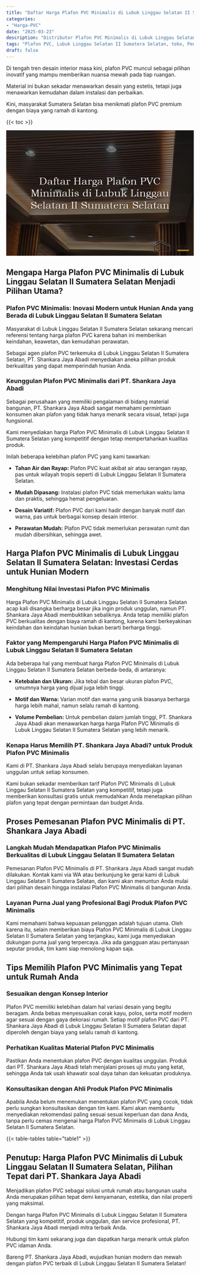 ```yaml
---
title: "Daftar Harga Plafon PVC Minimalis di Lubuk Linggau Selatan II Sumatera Selatan"
categories: 
- "Harga-PVC"
date: "2025-03-23"
description: "Distributor Plafon PVC Minimalis di Lubuk Linggau Selatan II Sumatera Selatan bagi rumah, kantor, dan toko. Produk terbaik, variasi motif, pilihan warna menarik, dengan servis penempatan oleh tim ahli serta jaminan resmi!|Servis distribusi Plafon PVC Minimalis di Lubuk Linggau Selatan II Sumatera Selatan bagi kebutuhan tempat tinggal, office, maupun ritel, beserta panel unggulan dan pemasangan oleh tenaga ahli berpengalaman serta garansi resmi.|Pilihan Plafon PVC Minimalis di Lubuk Linggau Selatan II Sumatera Selatan yang terbukti untuk tempat tinggal, kantor, dan gerai, bersama produk unggulan dan pemasangan dikerjakan oleh teknisi profesional serta jaminan resmi.|Penyediaan Plafon PVC Minimalis di Lubuk Linggau Selatan II Sumatera Selatan bagi hunian, office, dan toko, beserta material unggulan dan penempatan ditangani oleh tim ahli, lengkap dengan garansi resmi.}"
tags: "Plafon PVC, Lubuk Linggau Selatan II Sumatera Selatan, toko, Penyedia, distributor"
draft: false
---
```


Di tengah tren desain interior masa kini, plafon PVC muncul sebagai pilihan inovatif yang mampu memberikan nuansa mewah pada tiap ruangan.

Material ini bukan sekadar menawarkan desain yang estetis, tetapi juga menawarkan kemudahan dalam instalasi dan perbaikan.

Kini, masyarakat Sumatera Selatan bisa menikmati plafon PVC premium dengan biaya yang ramah di kantong.

{{< toc >}}

![Daftar Harga Plafon PVC Minimalis di Lubuk Linggau Selatan II Sumatera Selatan](/images/Harga-PVC/Daftar-Harga-Plafon-PVC-Minimalis-di-Lubuk-Linggau-Selatan-II-Sumatera-Selatan.png)


## Mengapa Harga Plafon PVC Minimalis di Lubuk Linggau Selatan II Sumatera Selatan Menjadi Pilihan Utama?

### Plafon PVC Minimalis: Inovasi Modern untuk Hunian Anda yang Berada di Lubuk Linggau Selatan II Sumatera Selatan

Masyarakat di Lubuk Linggau Selatan II Sumatera Selatan sekarang mencari referensi tentang harga plafon PVC karena bahan ini memberikan keindahan, keawetan, dan kemudahan perawatan.

Sebagai agen plafon PVC terkemuka di Lubuk Linggau Selatan II Sumatera Selatan, PT. Shankara Jaya Abadi menyediakan aneka pilihan produk berkualitas yang dapat memperindah hunian Anda.

### Keunggulan Plafon PVC Minimalis dari PT. Shankara Jaya Abadi

Sebagai perusahaan yang memiliki pengalaman di bidang material bangunan, PT. Shankara Jaya Abadi sangat memahami permintaan konsumen akan plafon yang tidak hanya menarik secara visual, tetapi juga fungsional.

Kami menyediakan harga Plafon PVC Minimalis di Lubuk Linggau Selatan II Sumatera Selatan yang kompetitif dengan tetap mempertahankan kualitas produk.

Inilah beberapa kelebihan plafon PVC yang kami tawarkan:

- **Tahan Air dan Rayap:** Plafon PVC kuat akibat air atau serangan rayap, pas untuk wilayah tropis seperti di Lubuk Linggau Selatan II Sumatera Selatan.

- **Mudah Dipasang:** Instalasi plafon PVC tidak memerlukan waktu lama dan praktis, sehingga hemat pengeluaran.

- **Desain Variatif:** Plafon PVC dari kami hadir dengan banyak motif dan warna, pas untuk berbagai konsep desain interior.

- **Perawatan Mudah:** Plafon PVC tidak memerlukan perawatan rumit dan mudah dibersihkan, sehingga awet.

## Harga Plafon PVC Minimalis di Lubuk Linggau Selatan II Sumatera Selatan: Investasi Cerdas untuk Hunian Modern

### Menghitung Nilai Investasi Plafon PVC Minimalis

Harga Plafon PVC Minimalis di Lubuk Linggau Selatan II Sumatera Selatan acap kali disangka berharga besar jika ingin produk unggulan, namun PT. Shankara Jaya Abadi membuktikan sebaliknya. Anda tetap memiliki plafon PVC berkualitas dengan biaya ramah di kantong, karena kami berkeyakinan keindahan dan keindahan hunian bukan berarti berharga tinggi.

### Faktor yang Mempengaruhi Harga Plafon PVC Minimalis di Lubuk Linggau Selatan II Sumatera Selatan

Ada beberapa hal yang membuat harga Plafon PVC Minimalis di Lubuk Linggau Selatan II Sumatera Selatan berbeda-beda, di antaranya:

- **Ketebalan dan Ukuran:** Jika tebal dan besar ukuran plafon PVC, umumnya harga yang dijual juga lebih tinggi.

- **Motif dan Warna:** Varian motif dan warna yang unik biasanya berharga harga lebih mahal, namun selalu ramah di kantong.

- **Volume Pembelian:** Untuk pembelian dalam jumlah tinggi, PT. Shankara Jaya Abadi akan menawarkan harga harga Plafon PVC Minimalis di Lubuk Linggau Selatan II Sumatera Selatan yang lebih menarik.

### Kenapa Harus Memilih PT. Shankara Jaya Abadi? untuk Produk Plafon PVC Minimalis

Kami di PT. Shankara Jaya Abadi selalu berupaya menyediakan layanan unggulan untuk setiap konsumen.

Kami bukan sekadar memberikan tarif Plafon PVC Minimalis di Lubuk Linggau Selatan II Sumatera Selatan yang kompetitif, tetapi juga memberikan konsultasi gratis untuk memudahkan Anda menetapkan pilihan plafon yang tepat dengan permintaan dan budget Anda.

## Proses Pemesanan Plafon PVC Minimalis di PT. Shankara Jaya Abadi

### Langkah Mudah Mendapatkan Plafon PVC Minimalis Berkualitas di Lubuk Linggau Selatan II Sumatera Selatan

Pemesanan Plafon PVC Minimalis di PT. Shankara Jaya Abadi sangat mudah dilakukan. Kontak kami via WA atau berkunjung ke gerai kami di Lubuk Linggau Selatan II Sumatera Selatan, dan kami akan menuntun Anda mulai dari pilihan desain hingga instalasi Plafon PVC Minimalis di bangunan Anda.

### Layanan Purna Jual yang Profesional Bagi Produk Plafon PVC Minimalis

Kami memahami bahwa kepuasan pelanggan adalah tujuan utama. Oleh karena itu, selain memberikan biaya Plafon PVC Minimalis di Lubuk Linggau Selatan II Sumatera Selatan yang terjangkau, kami juga menyediakan dukungan purna jual yang terpercaya. Jika ada gangguan atau pertanyaan seputar produk, tim kami siap menolong kapan saja.

## Tips Memilih Plafon PVC Minimalis yang Tepat untuk Rumah Anda

### Sesuaikan dengan Konsep Interior

Plafon PVC memiliki kelebihan dalam hal variasi desain yang begitu beragam. Anda bebas menyesuaikan corak kayu, polos, serta motif modern agar sesuai dengan gaya dekorasi rumah. Setiap motif plafon PVC dari PT. Shankara Jaya Abadi di Lubuk Linggau Selatan II Sumatera Selatan dapat diperoleh dengan biaya yang selalu ramah di kantong.

### Perhatikan Kualitas Material Plafon PVC Minimalis

Pastikan Anda menentukan plafon PVC dengan kualitas unggulan. Produk dari PT. Shankara Jaya Abadi telah menjalani proses uji mutu yang ketat, sehingga Anda tak usah khawatir soal daya tahan dan kekuatan produknya.

### Konsultasikan dengan Ahli Produk Plafon PVC Minimalis

Apabila Anda belum menemukan menentukan plafon PVC yang cocok, tidak perlu sungkan konsultasikan dengan tim kami. Kami akan membantu menyediakan rekomendasi paling sesuai sesuai keperluan dan dana Anda, tanpa perlu cemas mengenai harga Plafon PVC Minimalis di Lubuk Linggau Selatan II Sumatera Selatan.

{{< table-tables table="table1" >}}

## Penutup: Harga Plafon PVC Minimalis di Lubuk Linggau Selatan II Sumatera Selatan, Pilihan Tepat dari PT. Shankara Jaya Abadi

Menjadikan plafon PVC sebagai solusi untuk rumah atau bangunan usaha Anda merupakan pilihan tepat demi kenyamanan, estetika, dan nilai properti yang maksimal.

Dengan harga Plafon PVC Minimalis di Lubuk Linggau Selatan II Sumatera Selatan yang kompetitif, produk unggulan, dan service profesional, PT. Shankara Jaya Abadi menjadi mitra terbaik Anda.

Hubungi tim kami sekarang juga dan dapatkan harga menarik untuk plafon PVC idaman Anda.

Bareng PT. Shankara Jaya Abadi, wujudkan hunian modern dan mewah dengan plafon PVC terbaik di Lubuk Linggau Selatan II Sumatera Selatan!